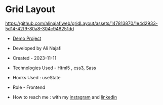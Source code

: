 # Grid Layout


https://github.com/alinajafiweb/gridLayout/assets/147813870/1e4d2933-5d14-42f9-80a8-304c948251dd


- [Demo Project](https://alinajafiweb.github.io/gridLayout/)

- Developed by Ali Najafi

- Created - 2023-11-11

- Technologies Used - Html5 , css3, Sass

- Hooks Used : useState 

- Role - Frontend

- How to reach me : with my [instagram](https://www.instagram.com/alinajafi_web) and [linkedin](https://www.linkedin.com/in/alinajafi79/)

